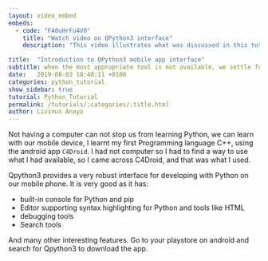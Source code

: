 ```yaml
---
layout: video_embed
embeds:
  - code: "FA0uHrFu4V0"
    title: "Watch video on QPython3 interface"
    description: "This video illustrates what was discussed in this tutorial"

title:  "Introduction to QPython3 mobile app interface"
subtitle: when the most appropriate tool is not available, we settle for any available tool!
date:   2019-08-03 18:40:11 +0100
categories: python_tutorial
show_sidebar: true
tutorial: Python_Tutorial
permalink: /tutorials/:categories/:title.html
author: Livinus Anayo
---
```


Not having a computer can not stop us from learning Python, we can learn with our mobile device, I learnt my first Programming language C++, using the android app `C4Droid`. I had not computer so I had to find a way to use what I had available, so I came across C4Droid, and that was what I used.

Qpython3 provides a very robust interface for developing with Python on our mobile phone. It is very good as it has:

<ul>
  <li>built-in console for Python and pip</li>
  <li>Editor supporting syntax highlighting for Python and tools like HTML</li>
  <li>debugging tools</li>
  <li>Search tools</li>
</ul>
And many other interesting features. Go to your playstore on android and search for Qpython3 to download the app.
